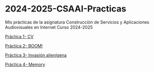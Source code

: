 # 2024-2025-CSAAI-Practicas
Mis prácticas de la asignatura Construcción de Servicios y Aplicaciones Audiovisuales en Internet Curso 2024-2025

<p>
    <a href ="https://luciamun.github.io/2024-2025-CSAAI-Practicas/P1/CVRESPONSIVE/index.html"> Práctica 1- CV</a>

</p>

<p>
    <a href ="https://luciamun.github.io/2024-2025-CSAAI-Practicas/P2/index.html"> Práctica 2- BOOM!</a>

</p>

<p>
    <a href ="https://luciamun.github.io/2024-2025-CSAAI-Practicas/P3/index.html"> Práctica 3- Invasión alienígena</a>

</p>

<p>
    <a href ="https://luciamun.github.io/2024-2025-CSAAI-Practicas/P4/index.html"> Práctica 4- Memory</a>

</p>